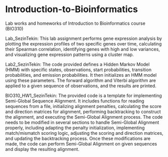 # Introduction-to-Bioinformatics
Lab works and homeworks of Introduction to Bioinformatics course (BIO310)

Lab_SezinTekin: This lab assignment performs gene expression analysis by plotting the expression profiles of two specific genes over time, calculating their Spearman correlation, identifying genes with high and low variances, and visualizing gene expression patterns using a cluster map.

Lab2_SezinTekin: The code provided defines a Hidden Markov Model (HMM) with specific states, observations, start probabilities, transition probabilities, and emission probabilities. It then initializes an HMM model using these parameters. The forward algorithm and Viterbi algorithm are applied to a given sequence of observations, and the results are printed.


BIO310_HW1_SezinTekin: The provided code is a template for implementing Semi-Global Sequence Alignment. It includes functions for reading sequences from a file, initializing alignment penalties, calculating the score and direction matrices for alignment, performing backtracking to construct the alignment, and executing the Semi-Global Alignment process. The code needs to be modified in several sections to handle Semi-Global Alignment properly, including adapting the penalty initialization, implementing match/mismatch scoring logic, adjusting the scoring and direction matrices, and updating the backtracking process. Once these modifications are made, the code can perform Semi-Global Alignment on given sequences and display the resulting alignment.
